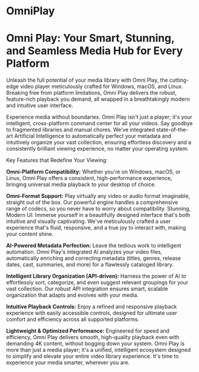 # OmniPlay

# Omni Play: Your Smart, Stunning, and Seamless Media Hub for Every Platform
Unleash the full potential of your media library with Omni Play, the cutting-edge video player meticulously crafted for Windows, macOS, and Linux. Breaking free from platform limitations, Omni Play delivers the robust, feature-rich playback you demand, all wrapped in a breathtakingly modern and intuitive user interface.

Experience media without boundaries. Omni Play isn't just a player; it's your intelligent, cross-platform command center for all your videos. Say goodbye to fragmented libraries and manual chores. We've integrated state-of-the-art Artificial Intelligence to automatically perfect your metadata and intuitively organize your vast collection, ensuring effortless discovery and a consistently brilliant viewing experience, no matter your operating system.

Key Features that Redefine Your Viewing:

**Omni-Platform Compatibility:** Whether you're on Windows, macOS, or Linux, Omni Play offers a consistent, high-performance experience, bringing universal media playback to your desktop of choice.

**Omni-Format Support:** Play virtually any video or audio format imaginable, straight out of the box. Our powerful engine handles a comprehensive range of codecs, so you never have to worry about compatibility.
Stunning, Modern UI: Immerse yourself in a beautifully designed interface that's both intuitive and visually captivating. We've meticulously crafted a user experience that's fluid, responsive, and a true joy to interact with, making your content shine.

**AI-Powered Metadata Perfection:** Leave the tedious work to intelligent automation. Omni Play's integrated AI analyzes your video files, automatically enriching and correcting metadata (titles, genres, release dates, cast, summaries, and more) for a flawlessly cataloged library.

**Intelligent Library Organization (API-driven):** Harness the power of AI to effortlessly sort, categorize, and even suggest relevant groupings for your vast collection. Our robust API integration ensures smart, scalable organization that adapts and evolves with your media.

**Intuitive Playback Controls:** Enjoy a refined and responsive playback experience with easily accessible controls, designed for ultimate user comfort and efficiency across all supported platforms.

**Lightweight & Optimized Performance:** Engineered for speed and efficiency, Omni Play delivers smooth, high-quality playback even with demanding 4K content, without bogging down your system.
Omni Play is more than just a media player; it's a unified, intelligent ecosystem designed to simplify and elevate your entire video library experience. It's time to experience your media smarter, wherever you are.
